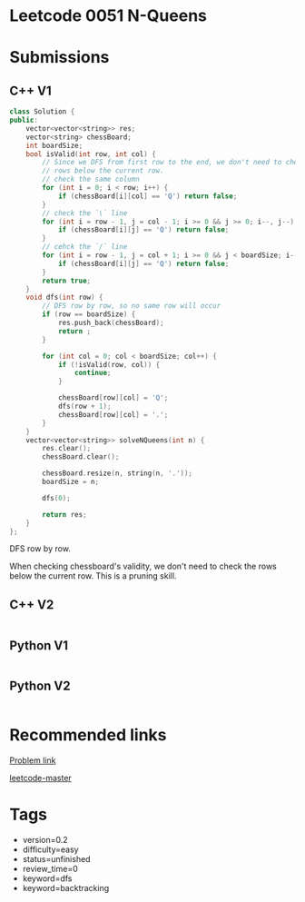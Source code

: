 # Leetcode 0051 N-Queens

# Submissions

## C++ V1

```C++
class Solution {
public:
    vector<vector<string>> res;
    vector<string> chessBoard;
    int boardSize;
    bool isValid(int row, int col) {
        // Since we DFS from first row to the end, we don't need to check
        // rows below the current row.
        // check the same column
        for (int i = 0; i < row; i++) {
            if (chessBoard[i][col] == 'Q') return false;
        }
        // check the `\` line
        for (int i = row - 1, j = col - 1; i >= 0 && j >= 0; i--, j--) {
            if (chessBoard[i][j] == 'Q') return false;
        }
        // cehck the `/` line
        for (int i = row - 1, j = col + 1; i >= 0 && j < boardSize; i--, j++) {
            if (chessBoard[i][j] == 'Q') return false;
        }
        return true;
    }
    void dfs(int row) {
        // DFS row by row, so no same row will occur
        if (row == boardSize) {
            res.push_back(chessBoard);
            return ;
        }

        for (int col = 0; col < boardSize; col++) {
            if (!isValid(row, col)) {
                continue;
            }

            chessBoard[row][col] = 'Q';
            dfs(row + 1);
            chessBoard[row][col] = '.';
        }
    }
    vector<vector<string>> solveNQueens(int n) {
        res.clear();
        chessBoard.clear();

        chessBoard.resize(n, string(n, '.'));
        boardSize = n;

        dfs(0);

        return res;
    }
};
```

DFS row by row.

When checking chessboard's validity, we don't need to check the rows below the current row. This is a pruning skill.


## C++ V2

```C++
```



## Python V1

```python
```



## Python V2

```python

```


# Recommended links

[Problem link](https://leetcode.com/problems/n-queens/description/)

[leetcode-master](https://github.com/youngyangyang04/leetcode-master/blob/master/problems/0051.N%E7%9A%87%E5%90%8E.md)


# Tags

- version=0.2
- difficulty=easy
- status=unfinished
- review_time=0
- keyword=dfs
- keyword=backtracking